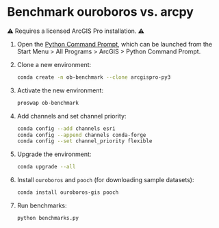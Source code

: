 # Benchmark ouroboros vs. arcpy

⚠️ Requires a licensed ArcGIS Pro installation. ⚠️

1. Open the [Python Command Prompt](https://developers.arcgis.com/python/latest/guide/install-and-set-up/arcgis-pro/#installation-using-python-command-prompt), which can be launched from the Start Menu > All Programs > ArcGIS > Python Command Prompt.

2. Clone a new environment:
    ```bash
    conda create -n ob-benchmark --clone arcgispro-py3
    ```

3. Activate the new environment:
    ```bash
    proswap ob-benchmark
    ```

4. Add channels and set channel priority:
    ```bash
    conda config --add channels esri
    conda config --append channels conda-forge
    conda config --set channel_priority flexible
    ```
    
5. Upgrade the environment:
    ```bash
    conda upgrade --all
    ```
   
6. Install `ouroboros` and `pooch` (for downloading sample datasets):
    ```bash
    conda install ouroboros-gis pooch
    ```

7. Run benchmarks:
    ```bash
    python benchmarks.py
    ```